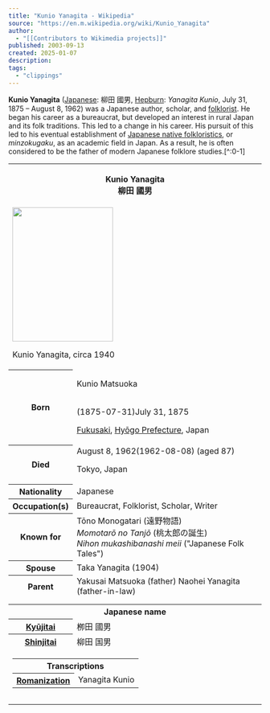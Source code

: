 ```yaml
---
title: "Kunio Yanagita - Wikipedia"
source: "https://en.m.wikipedia.org/wiki/Kunio_Yanagita"
author:
  - "[[Contributors to Wikimedia projects]]"
published: 2003-09-13
created: 2025-01-07
description:
tags:
  - "clippings"
---
```

**Kunio Yanagita** ([Japanese](https://en.m.wikipedia.org/wiki/Japanese_language "Japanese language"): 柳田 國男, [Hepburn](https://en.m.wikipedia.org/wiki/Hepburn_romanization "Hepburn romanization"): *Yanagita Kunio*, July 31, 1875 – August 8, 1962) was a Japanese author, scholar, and [folklorist](https://en.m.wikipedia.org/wiki/Folklore_studies "Folklore studies"). He began his career as a bureaucrat, but developed an interest in rural Japan and its folk traditions. This led to a change in his career. His pursuit of this led to his eventual establishment of [Japanese native folkloristics](https://en.m.wikipedia.org/wiki/Japanese_folklore "Japanese folklore"), or *minzokugaku*, as an academic field in Japan. As a result, he is often considered to be the father of modern Japanese folklore studies.[^:0-1]

<table><tbody><tr><th colspan="2"><p>Kunio Yanagita<br><span><span><span>柳田 國男</span></span></span></p></th></tr><tr><td colspan="2"><span><a href="https://en.m.wikipedia.org/wiki/File:Kunio_Yanagita.jpg"><img src="https://upload.wikimedia.org/wikipedia/commons/thumb/2/25/Kunio_Yanagita.jpg/200px-Kunio_Yanagita.jpg" width="200" height="267"></a></span><p>Kunio Yanagita, circa 1940</p></td></tr><tr><th scope="row">Born</th><td><p>Kunio Matsuoka</p><br><span>(<span>1875-07-31</span>)</span>July 31, 1875<br><div><p><a href="https://en.m.wikipedia.org/wiki/Fukusaki,_Hyogo">Fukusaki</a>, <a href="https://en.m.wikipedia.org/wiki/Hy%C5%8Dgo_Prefecture">Hyōgo Prefecture</a>, Japan</p></div></td></tr><tr><th scope="row">Died</th><td>August 8, 1962<span>(1962-08-08)</span> (aged&nbsp;87)<p>Tokyo, Japan</p></td></tr><tr><th scope="row">Nationality</th><td>Japanese</td></tr><tr><th scope="row">Occupation(s)</th><td>Bureaucrat, Folklorist, Scholar, Writer</td></tr><tr><th scope="row">Known&nbsp;for</th><td>Tōno Monogatari (<span><span>遠野物語</span></span>)<br><i>Momotarō no Tanjō</i> (<span><span>桃太郎の誕生</span></span>)<br><i>Nihon mukashibanashi meii</i> ("Japanese Folk Tales")</td></tr><tr><th scope="row">Spouse</th><td>Taka Yanagita (1904)</td></tr><tr><th scope="row">Parent</th><td>Yakusai Matsuoka (father) Naohei Yanagita (father-in-law)</td></tr><tr><td colspan="2"></td></tr><tr><td colspan="2"></td></tr><tr><th colspan="2">Japanese name</th></tr><tr><th scope="row"><a href="https://en.m.wikipedia.org/wiki/Ky%C5%ABjitai">Kyūjitai</a></th><td><span><span>栁田 國男</span></span></td></tr><tr><th scope="row"><a href="https://en.m.wikipedia.org/wiki/Shinjitai">Shinjitai</a></th><td><span><span>柳田 国男</span></span></td></tr><tr><td colspan="2"><table><tbody><tr><th colspan="2">Transcriptions</th></tr><tr><th scope="row"><a href="https://en.m.wikipedia.org/wiki/Romanization_of_Japanese">Romanization</a></th><td><span><span>Yanagita Kunio</span></span></td></tr></tbody></table></td></tr><tr><td colspan="2"></td></tr><tr><td colspan="2"></td></tr></tbody></table>